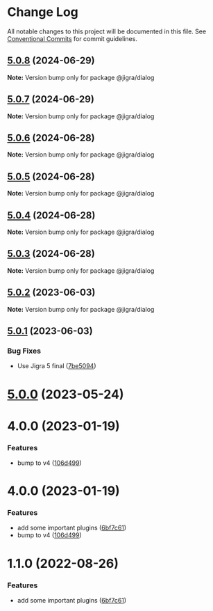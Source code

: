 # Change Log

All notable changes to this project will be documented in this file.
See [Conventional Commits](https://conventionalcommits.org) for commit guidelines.

## [5.0.8](https://github.com/familyjs/jigra-plugins/compare/@jigra/dialog@5.0.7...@jigra/dialog@5.0.8) (2024-06-29)

**Note:** Version bump only for package @jigra/dialog

## [5.0.7](https://github.com/familyjs/jigra-plugins/compare/@jigra/dialog@5.0.6...@jigra/dialog@5.0.7) (2024-06-29)

**Note:** Version bump only for package @jigra/dialog

## [5.0.6](https://github.com/familyjs/jigra-plugins/compare/@jigra/dialog@5.0.5...@jigra/dialog@5.0.6) (2024-06-28)

**Note:** Version bump only for package @jigra/dialog

## [5.0.5](https://github.com/familyjs/jigra-plugins/compare/@jigra/dialog@5.0.4...@jigra/dialog@5.0.5) (2024-06-28)

**Note:** Version bump only for package @jigra/dialog

## [5.0.4](https://github.com/familyjs/jigra-plugins/compare/@jigra/dialog@5.0.3...@jigra/dialog@5.0.4) (2024-06-28)

**Note:** Version bump only for package @jigra/dialog

## [5.0.3](https://github.com/familyjs/jigra-plugins/compare/@jigra/dialog@5.0.2...@jigra/dialog@5.0.3) (2024-06-28)

**Note:** Version bump only for package @jigra/dialog

## [5.0.2](https://github.com/familyjs/jigra-plugins/compare/@jigra/dialog@5.0.1...@jigra/dialog@5.0.2) (2023-06-03)

**Note:** Version bump only for package @jigra/dialog

## [5.0.1](https://github.com/familyjs/jigra-plugins/compare/@jigra/dialog@5.0.0...@jigra/dialog@5.0.1) (2023-06-03)

### Bug Fixes

- Use Jigra 5 final ([7be5094](https://github.com/familyjs/jigra-plugins/commit/7be509425c5cc9f21b1f9e78794b2c6b76ca7702))

# [5.0.0](https://github.com/familyjs/jigra-plugins/compare/@jigra/dialog@1.1.0...@jigra/dialog@5.0.0) (2023-05-24)

# 4.0.0 (2023-01-19)

### Features

- bump to v4 ([106d499](https://github.com/familyjs/jigra-plugins/commit/106d49991e82a0505a82571530b73fcda020e7e4))

# 4.0.0 (2023-01-19)

### Features

- add some important plugins ([6bf7c61](https://github.com/navify/jigra-plugins/commit/6bf7c61ba5ad99cf0474cb2cc9599d0f8fedeb45))
- bump to v4 ([106d499](https://github.com/navify/jigra-plugins/commit/106d49991e82a0505a82571530b73fcda020e7e4))

# 1.1.0 (2022-08-26)

### Features

- add some important plugins ([6bf7c61](https://github.com/navify/jigra-plugins/commit/6bf7c61ba5ad99cf0474cb2cc9599d0f8fedeb45))
